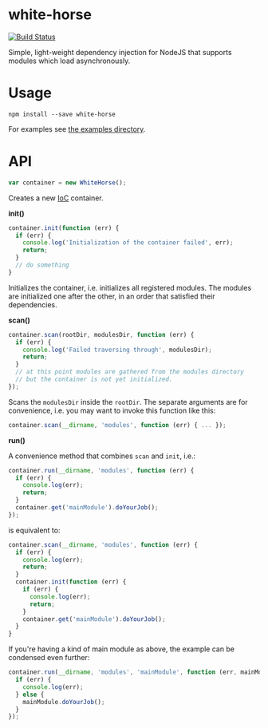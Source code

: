 # white-horse

[![Build Status](https://travis-ci.org/scravy/white-horse.svg?branch=master)](https://travis-ci.org/scravy/white-horse)

Simple, light-weight dependency injection for NodeJS that supports modules which load asynchronously.

# Usage

    npm install --save white-horse

For examples see [the examples directory](examples/).

# API

```JavaScript
var container = new WhiteHorse();
```

Creates a new [IoC](https://en.wikipedia.org/wiki/Inversion_of_control)
container.

**init()**

```JavaScript
container.init(function (err) {
  if (err) {
    console.log('Initialization of the container failed', err);
    return;
  }
  // do something
}
```

Initializes the container, i.e. initializes all registered modules.
The modules are initialized one after the other, in an order that
satisfied their dependencies.

**scan()**

```JavaScript
container.scan(rootDir, modulesDir, function (err) {
  if (err) {
    console.log('Failed traversing through', modulesDir);
    return;
  }
  // at this point modules are gathered from the modules directory
  // but the container is not yet initialized.
});
```

Scans the `modulesDir` inside the `rootDir`. The separate arguments are
for convenience, i.e. you may want to invoke this function like this:

```JavaScript
container.scan(__dirname, 'modules', function (err) { ... });
```

**run()**

A convenience method that combines `scan` and `init`, i.e.:

```JavaScript
container.run(__dirname, 'modules', function (err) {
  if (err) {
    console.log(err);
    return;
  }
  container.get('mainModule').doYourJob();
});
```

is equivalent to:

```JavaScript
container.scan(__dirname, 'modules', function (err) {
  if (err) {
    console.log(err);
    return;
  }
  container.init(function (err) {
    if (err) {
      console.log(err);
      return;
    }
    container.get('mainModule').doYourJob();
  }
}
```

If you're having a kind of main module as above, the example
can be condensed even further:

```JavaScript
container.run(__dirname, 'modules', 'mainModule', function (err, mainModule) {
  if (err) {
    console.log(err);
  } else {
    mainModule.doYourJob();
  }
});
```

